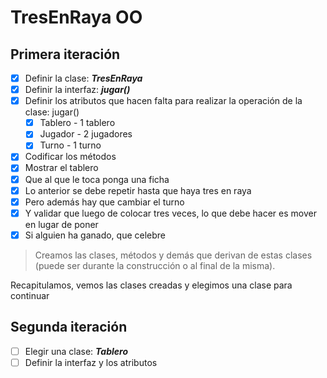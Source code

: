 # TresEnRaya OO

## Primera iteración

- [x] Definir la clase: ***TresEnRaya***
- [x] Definir la interfaz: ***jugar()***
- [x] Definir los atributos que hacen falta para realizar la operación de la clase: jugar()
  - [x] Tablero - 1 tablero
  - [x] Jugador - 2 jugadores
  - [x] Turno - 1 turno
- [x]  Codificar los métodos
  - [x] Mostrar el tablero
  - [x] Que al que le toca ponga una ficha
  - [x] Lo anterior se debe repetir hasta que haya tres en raya
  - [x] Pero además hay que cambiar el turno
  - [x] Y validar que luego de colocar tres veces, lo que debe hacer es mover en lugar de poner
  - [x] Si alguien ha ganado, que celebre

> Creamos las clases, métodos y demás que derivan de estas clases (puede ser durante la construcción o al final de la misma).

Recapitulamos, vemos las clases creadas y elegimos una clase para continuar

## Segunda iteración

- [ ] Elegir una clase: ***Tablero***
- [ ] Definir la interfaz y los atributos